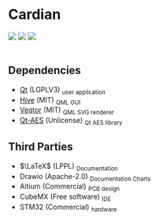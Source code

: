 # Cardian
<img src="https://img.shields.io/github/v/tag/smr76/cardian?sort=semver&label=version&color=0178b7">
<img src="https://img.shields.io/github/license/smr76/cardian?color=%2336b245">
<a href="https://www.blockchain.com/bch/address/bitcoincash:qrnwtxsk79kv6mt2hv8zdxy3phkqpkmcxgjzqktwa3">
<img src="https://img.shields.io/badge/BCH-Donate-f0992e?logo=BitcoinCash&logoColor=f0992e"></a>
<br><br>

## Dependencies
- [Qt](https://www.qt.io) (LGPLV3) <sub>user application</sub>
- [Hive](https://github.com/SMR76/hive) (MIT) <sub>QML GUI</sub>
- [Veqtor](https://github.com/SMR76/veqtor) (MIT) <sub>QML SVG renderer</sub>
- [Qt-AES](https://github.com/bricke/Qt-AES) (Unlicense) <sub>Qt AES library</sub>

## Third Parties
- $\LaTeX$ (LPPL) <sub>Documentation</sub>
- Drawio (Apache-2.0) <sub>Documentation Charts</sub>
- Altium (Commercial) <sub>PCB design</sub>
- CubeMX (Free software) <sub>IDE</sub>
- STM32 (Commercial) <sub>hardware</sub>
<!-- XD (Commercial) <sub>GUI design</sub> -->